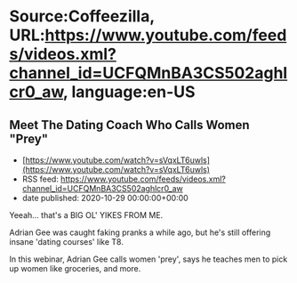 # Source:Coffeezilla, URL:https://www.youtube.com/feeds/videos.xml?channel_id=UCFQMnBA3CS502aghlcr0_aw, language:en-US

## Meet The Dating Coach Who Calls Women "Prey"
 - [https://www.youtube.com/watch?v=sVqxLT6uwls](https://www.youtube.com/watch?v=sVqxLT6uwls)
 - RSS feed: https://www.youtube.com/feeds/videos.xml?channel_id=UCFQMnBA3CS502aghlcr0_aw
 - date published: 2020-10-29 00:00:00+00:00

Yeeah... that's a BIG OL' YIKES FROM ME.

Adrian Gee was caught faking pranks a while ago, but he's still offering insane 'dating courses' like T8. 

In this webinar, Adrian Gee calls women 'prey', says he teaches men to pick up women like groceries, and more.

